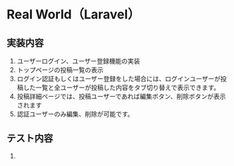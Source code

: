 # Real World（Laravel）

## 実装内容
1. ユーザーログイン、ユーザー登録機能の実装
2. トップページの投稿一覧の表示
3. ログイン認証もしくはユーザー登録をした場合には、ログインユーザーが投稿した一覧と全ユーザーが投稿した内容をタブ切り替えで表示できます。
4. 投稿詳細ページでは、投稿ユーザーであれば編集ボタン、削除ボタンが表示されます
5. 認証ユーザーのみ編集、削除が可能です。

## テスト内容
1.
